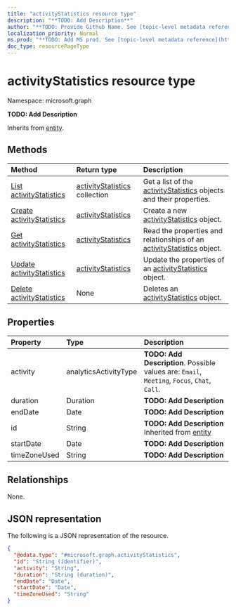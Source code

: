 ```yaml
---
title: "activityStatistics resource type"
description: "**TODO: Add Description**"
author: "**TODO: Provide Github Name. See [topic-level metadata reference](https://msgo.azurewebsites.net/add/document/guidelines/metadata.html#topic-level-metadata)**"
localization_priority: Normal
ms.prod: "**TODO: Add MS prod. See [topic-level metadata reference](https://msgo.azurewebsites.net/add/document/guidelines/metadata.html#topic-level-metadata)**"
doc_type: resourcePageType
---
```


# activityStatistics resource type

Namespace: microsoft.graph



**TODO: Add Description**


Inherits from [entity](../resources/entity.md).

## Methods
|Method|Return type|Description|
|:---|:---|:---|
|[List activityStatistics](../api/activitystatistics-list.md)|[activityStatistics](../resources/activitystatistics.md) collection|Get a list of the [activityStatistics](../resources/activitystatistics.md) objects and their properties.|
|[Create activityStatistics](../api/activitystatistics-post-activitystatistics.md)|[activityStatistics](../resources/activitystatistics.md)|Create a new [activityStatistics](../resources/activitystatistics.md) object.|
|[Get activityStatistics](../api/activitystatistics-get.md)|[activityStatistics](../resources/activitystatistics.md)|Read the properties and relationships of an [activityStatistics](../resources/activitystatistics.md) object.|
|[Update activityStatistics](../api/activitystatistics-update.md)|[activityStatistics](../resources/activitystatistics.md)|Update the properties of an [activityStatistics](../resources/activitystatistics.md) object.|
|[Delete activityStatistics](../api/activitystatistics-delete.md)|None|Deletes an [activityStatistics](../resources/activitystatistics.md) object.|

## Properties
|Property|Type|Description|
|:---|:---|:---|
|activity|analyticsActivityType|**TODO: Add Description**. Possible values are: `Email`, `Meeting`, `Focus`, `Chat`, `Call`.|
|duration|Duration|**TODO: Add Description**|
|endDate|Date|**TODO: Add Description**|
|id|String|**TODO: Add Description** Inherited from [entity](../resources/entity.md)|
|startDate|Date|**TODO: Add Description**|
|timeZoneUsed|String|**TODO: Add Description**|

## Relationships
None.

## JSON representation
The following is a JSON representation of the resource.
<!-- {
  "blockType": "resource",
  "keyProperty": "id",
  "@odata.type": "microsoft.graph.activityStatistics",
  "baseType": "microsoft.graph.entity",
  "openType": false
}
-->
``` json
{
  "@odata.type": "#microsoft.graph.activityStatistics",
  "id": "String (identifier)",
  "activity": "String",
  "duration": "String (duration)",
  "endDate": "Date",
  "startDate": "Date",
  "timeZoneUsed": "String"
}
```

